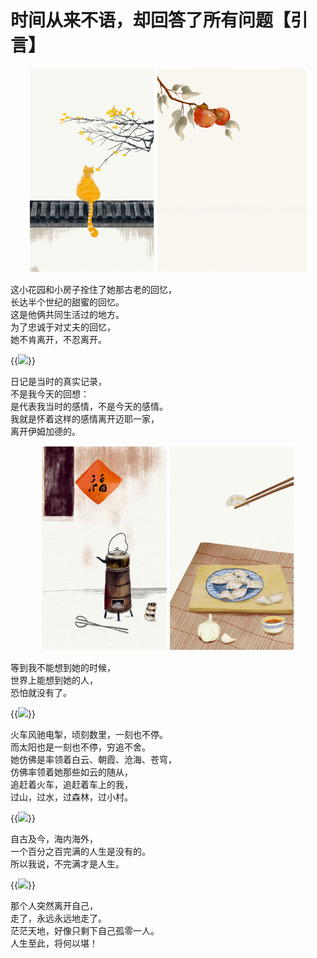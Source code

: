# 时间从来不语，却回答了所有问题【引言】


<div id="lightgallery" align=center>
    <a><img src="/images/时间不言语/00001.jpeg" width="200" /></a>
    <a><img src="/images/时间不言语/00002.jpeg" width="240" /></a>
</div>


这小花园和小房子拴住了她那古老的回忆，<br>
长达半个世纪的甜蜜的回忆。<br>
这是他俩共同生活过的地方。<br>
为了忠诚于对丈夫的回忆，<br>
她不肯离开，不忍离开。

{{<image src="/images/时间不言语/00003.jpeg" caption="离开" width="200">}}


日记是当时的真实记录，<br>
不是我今天的回想：<br>
是代表我当时的感情，不是今天的感情。<br>
我就是怀着这样的感情离开迈耶一家，<br>
离开伊姆加德的。

<div id="lightgallery" align=center>
    <a><img src="/images/时间不言语/00004.jpeg" width="200" /></a>
    <a><img src="/images/时间不言语/00005.jpeg" width="200" /></a>
</div>


等到我不能想到她的时候，<br>
世界上能想到她的人，<br>
恐怕就没有了。

{{<image src="/images/时间不言语/00006.jpeg" caption="风驰电掣" width="200">}}

火车风驰电掣，顷刻数里，一刻也不停。<br>
而太阳也是一刻也不停，穷追不舍。<br>
她仿佛是率领着白云、朝霞、沧海、苍穹，<br>
仿佛率领着她那些如云的随从，<br>
追赶着火车，追赶着车上的我，<br>
过山，过水，过森林，过小村。

{{<image src="/images/时间不言语/00007.jpeg" caption="人生" width="200">}}

自古及今，海内海外，<br>
一个百分之百完满的人生是没有的。<br>
所以我说，不完满才是人生。

{{<image src="/images/时间不言语/00008.jpeg" caption="离开自己" width="200">}}

那个人突然离开自己，<br>
走了，永远永远地走了。<br>
茫茫天地，好像只剩下自己孤零一人。<br>
人生至此，将何以堪！


